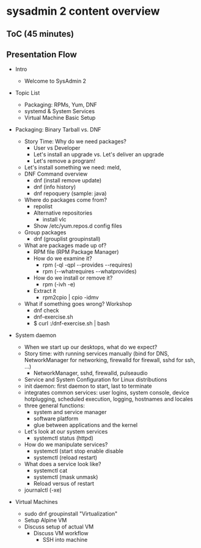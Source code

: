 # sysadmin 2 content overview

## ToC (45 minutes)

## Presentation Flow

* Intro
  * Welcome to SysAdmin 2

* Topic List
  * Packaging: RPMs, Yum, DNF
  * systemd & System Services
  * Virtual Machine Basic Setup

* Packaging: Binary Tarball vs. DNF
  * Story Time: Why do we need packages?
    * User vs Developer
    * Let's install an upgrade vs. Let's deliver an upgrade
    * Let's remove a program!
  * Let's install something we need: meld,
  * DNF Command overview
    * dnf (install remove update)
    * dnf (info history)
    * dnf repoquery (sample: java)
  * Where do packages come from?
    * repolist
    * Alternative repositories
      * install vlc
    * Show /etc/yum.repos.d config files
  * Group packages
    * dnf (grouplist groupinstall)
  * What are packages made up of?
    * RPM file (RPM Package Manager)
    * How do we examine it?
      * rpm (-ql -qpl --provides --requires)
      * rpm (--whatrequires --whatprovides)
    * How do we install or remove it?
      * rpm (-ivh -e)
    * Extract it
      * rpm2cpio | cpio -idmv
  * What if something goes wrong? Workshop
    * dnf check
    * dnf-exercise.sh
    * $ curl <ip-address>:<port>/dnf-exercise.sh | bash
* System daemon
  * When we start up our desktops, what do we expect?
  * Story time: with running services manually (bind for DNS, NetworkManager for networking, firewalld for firewall, sshd for ssh, ...)
    * NetworkManager, sshd, firewalld, pulseaudio
  * Service and System Configuration for Linux distributions
  * init daemon: first daemon to start, last to terminate
  * integrates common services: user logins, system console, device hotplugging, scheduled execution, logging, hostnames and locales
  * three general functions:
    * system and service manager
    * software platform
    * glue between applications and the kernel
  * Let's look at our system services
    * systemctl status
  (httpd)
  * How do we manipulate services?
    * systemctl (start stop enable disable
    * systemctl (reload restart)
  * What does a service look like?
    * systemctl cat
    * systemctl (mask unmask)
    * Reload versus of restart
  * journalctl (-xe)
* Virtual Machines
  * sudo dnf groupinstall "Virtualization"
  * Setup Alpine VM
  * Discuss setup of actual VM
    * Discuss VM workflow
      * SSH into machine
    